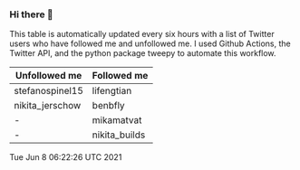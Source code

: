 ### Hi there 👋

This table is automatically updated every six hours with a list of Twitter users who have followed me and unfollowed me. I used Github Actions, the Twitter API, and the python package tweepy to automate this workflow.

| Unfollowed me |  Followed me |
| --- | --- |
|stefanospinel15|lifengtian|
|nikita_jerschow|benbfly|
|-|mikamatvat|
|-|nikita_builds|
Tue Jun  8 06:22:26 UTC 2021
